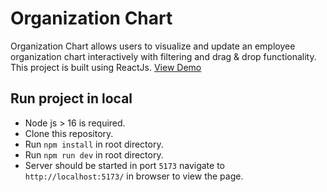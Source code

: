 # Organization Chart

Organization Chart allows users to visualize and update an employee organization chart interactively with filtering and drag & drop functionality.
This project is built using ReactJs. [View Demo](https://organizationchart.netlify.app/)

## Run project in local

- Node js > 16 is required.
- Clone this repository.
- Run `npm install` in root directory.
- Run `npm run dev` in root directory.
- Server should be started in port `5173` navigate to `http://localhost:5173/` in browser to view the page.
